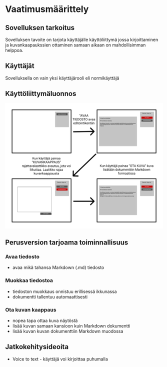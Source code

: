 # Vaatimusmäärittely

## Sovelluksen tarkoitus

Sovelluksen tavoite on tarjota käyttäjälle käyttöliittymä jossa kirjoittaminen ja kuvankaapaukssien ottaminen samaan aikaan on mahdollisimman helppoa.

## Käyttäjät

Sovelluksella on vain yksi käyttäjärooli eli normikäyttäjä

## Käyttöliittymäluonnos

![UI](../img/ui.png)


## Perusversion tarjoama toiminnallisuus

### Avaa tiedosto
- avaa mikä tahansa Markdown (.md) tiedosto

### Muokkaa tiedostoa
- tiedoston muokkaus onnistuu erillisessä ikkunassa
- dokumentti tallentuu automaattisesti

### Ota kuvan kaappaus
- nopea tapa ottaa kuva näytöstä
- lisää kuvan samaan kansioon kuin Markdown dokumentti
- lisää kuvan kuvan dokumenttiin Markdown muodossa

## Jatkokehitysideoita

- Voice to text - käyttäjä voi kirjoittaa puhumalla